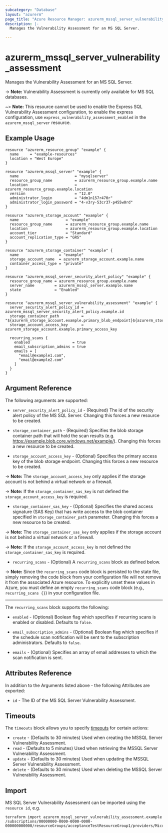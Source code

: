 ```yaml
---
subcategory: "Database"
layout: "azurerm"
page_title: "Azure Resource Manager: azurerm_mssql_server_vulnerability_assessment"
description: |-
  Manages the Vulnerability Assessment for an MS SQL Server.

---
```


# azurerm_mssql_server_vulnerability_assessment

Manages the Vulnerability Assessment for an MS SQL Server.

-> **Note:** Vulnerability Assessment is currently only available for MS SQL databases.

~> **Note:** This resource cannot be used to enable the Express SQL Vulnerability Assessment configuration, to enable the express configuration, use `express_vulnerability_assessment_enabled` in the `azurerm_mssql_server` resource.

## Example Usage

```hcl
resource "azurerm_resource_group" "example" {
  name     = "example-resources"
  location = "West Europe"
}

resource "azurerm_mssql_server" "example" {
  name                         = "mysqlserver"
  resource_group_name          = azurerm_resource_group.example.name
  location                     = azurerm_resource_group.example.location
  version                      = "12.0"
  administrator_login          = "4dm1n157r470r"
  administrator_login_password = "4-v3ry-53cr37-p455w0rd"
}

resource "azurerm_storage_account" "example" {
  name                     = "example"
  resource_group_name      = azurerm_resource_group.example.name
  location                 = azurerm_resource_group.example.location
  account_tier             = "Standard"
  account_replication_type = "GRS"
}

resource "azurerm_storage_container" "example" {
  name                  = "example"
  storage_account_name  = azurerm_storage_account.example.name
  container_access_type = "private"
}

resource "azurerm_mssql_server_security_alert_policy" "example" {
  resource_group_name = azurerm_resource_group.example.name
  server_name         = azurerm_mssql_server.example.name
  state               = "Enabled"
}

resource "azurerm_mssql_server_vulnerability_assessment" "example" {
  server_security_alert_policy_id = azurerm_mssql_server_security_alert_policy.example.id
  storage_container_path          = "${azurerm_storage_account.example.primary_blob_endpoint}${azurerm_storage_container.example.name}/"
  storage_account_access_key      = azurerm_storage_account.example.primary_access_key

  recurring_scans {
    enabled                   = true
    email_subscription_admins = true
    emails = [
      "email@example1.com",
      "email@example2.com"
    ]
  }
}
```

## Argument Reference

The following arguments are supported:

* `server_security_alert_policy_id` - (Required) The id of the security alert policy of the MS SQL Server. Changing this forces a new resource to be created.

* `storage_container_path` - (Required) Specifies the blob storage container path that will hold the scan results (e.g. <https://example.blob.core.windows.net/example/>). Changing this forces a new resource to be created.

* `storage_account_access_key` - (Optional) Specifies the primary access key of the blob storage endpoint. Changing this forces a new resource to be created.

-> **Note:** The `storage_account_access_key` only applies if the storage account is not behind a virtual network or a firewall.

-> **Note:** If the `storage_container_sas_key` is not defined the `storage_account_access_key` is required.

* `storage_container_sas_key` - (Optional) Specifies the shared access signature (SAS Key) that has write access to the blob container specified in `storage_container_path` parameter. Changing this forces a new resource to be created.

-> **Note:** The `storage_container_sas_key` only applies if the storage account is not behind a virtual network or a firewall.

-> **Note:** If the `storage_account_access_key` is not defined the `storage_container_sas_key` is required.

* `recurring_scans` - (Optional) A `recurring_scans` block as defined below.

-> **Note:** Since the `recurring_scans` code block is persisted to the state file, simply removing the code block from your configuration file will not remove it from the associated Azure resource. To explicitly unset these values in Azure, you must define an empty `recurring_scans` code block (e.g., `recurring_scans {}`) in your configuration file.

---

The `recurring_scans` block supports the following:

* `enabled` - (Optional) Boolean flag which specifies if recurring scans is enabled or disabled. Defaults to `false`.

* `email_subscription_admins` - (Optional) Boolean flag which specifies if the schedule scan notification will be sent to the subscription administrators. Defaults to `false`.

* `emails` - (Optional) Specifies an array of email addresses to which the scan notification is sent.

## Attributes Reference

In addition to the Arguments listed above - the following Attributes are exported:

* `id` - The ID of the MS SQL Server Vulnerability Assessment.

## Timeouts

The `timeouts` block allows you to specify [timeouts](https://www.terraform.io/language/resources/syntax#operation-timeouts) for certain actions:

* `create` - (Defaults to 30 minutes) Used when creating the MSSQL Server Vulnerability Assessment.
* `read` - (Defaults to 5 minutes) Used when retrieving the MSSQL Server Vulnerability Assessment.
* `update` - (Defaults to 30 minutes) Used when updating the MSSQL Server Vulnerability Assessment.
* `delete` - (Defaults to 30 minutes) Used when deleting the MSSQL Server Vulnerability Assessment.

## Import

MS SQL Server Vulnerability Assessment can be imported using the `resource id`, e.g.

```shell
terraform import azurerm_mssql_server_vulnerability_assessment.example /subscriptions/00000000-0000-0000-0000-000000000000/resourceGroups/acceptanceTestResourceGroup1/providers/Microsoft.Sql/servers/mssqlserver/vulnerabilityAssessments/Default
```
